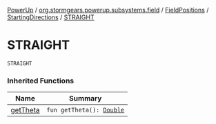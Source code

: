 [PowerUp](../../../index.md) / [org.stormgears.powerup.subsystems.field](../../index.md) / [FieldPositions](../index.md) / [StartingDirections](index.md) / [STRAIGHT](./-s-t-r-a-i-g-h-t.md)

# STRAIGHT

`STRAIGHT`

### Inherited Functions

| Name | Summary |
|---|---|
| [getTheta](get-theta.md) | `fun getTheta(): `[`Double`](https://kotlinlang.org/api/latest/jvm/stdlib/kotlin/-double/index.html) |
